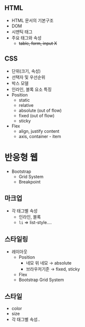 ## HTML

- HTML 문서의 기본구조
- DOM
- 시맨틱 태그
- 주요 태그와 속성
    - ~~table, form, input X~~

## CSS

- 단위(크기, 속성)
- 선택자 및 우선순위
- 박스 모델
- 인라인, 블록 요소 특징
- Position
    - static
    - relative
    - absolute (out of flow)
    - fixed (out of flow)
    - sticky
- Flex
    - align, justify content
    - axis, container - item


# 반응형 웹

- Bootstrap
    - Grid System
    - Breakpoint

## 마크업

- 각 태그별 속성
  - 인라인, 블록
  - `li` ⇒ list-style....


## 스타일링

- 레이아웃
    - Position
        - 네모 위 네모 → absolute
        - 브라우저기준 → fixed, sticky
    - Flex
    - Bootstrap Grid System

## 스타일

- color
- size
- 각 태그별 속성..
